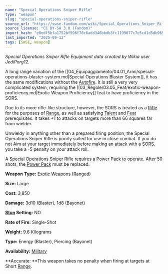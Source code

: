 ```yaml
---
name: "Special Operations Sniper Rifle"
type: "weapon"
slug: "special-operations-sniper-rifle"
source_url: "https://swse.fandom.com/wiki/Special_Operations_Sniper_Rifle"
source_license: "CC BY-SA 3.0 (Fandom)"
import_hash: "e8edf5bfa1752bf596f70c6add346bbdb3fc1199677c7e5cd1d5db965cc832d2"
last_imported: "2025-09-12"
tags: [SWSE, Weapon]
---
```

*Special Operations Sniper Rifle Equipment data created by Wikia user JediPorg12.*

A long range variation of the [[04_Equipaggiamento/04.01_Armi/special-operations-blaster-system.md|Special Operations Blaster System]], it has the same modifications without the [Autofire](https://swse.fandom.com/wiki/Autofire). It is still a very very complicated system, requiring the [[03_Regole/03.05_Feat/exotic-weapon-proficiency.md|Exotic Weapon Proficiency]] feat to have proficiency in the SORS.

Due to its more rifle-like structure, however, the SORS is treated as a [Rifle](https://swse.fandom.com/wiki/Rifles) for the purposes of [Range](https://swse.fandom.com/wiki/Range), as well as satisfying [Talent](https://swse.fandom.com/wiki/Talent) and [Feat](https://swse.fandom.com/wiki/Feat) prerequisites. It takes +1 to attacks on targets more than 66 squares far from wielder.

Unwieldy in anything other than a prepared firing position, the Special Operations Sniper Rifle is poorly suited for use in close combat. If you do not [Aim](https://swse.fandom.com/wiki/Aim) at your target immediately before making an attack with a SORS, you take a -5 penalty on your attack roll.

A Special Operations Sniper Rifle requires a [Power Pack](https://swse.fandom.com/wiki/Power_Pack) to operate. After 50 shots, the [Power Pack](https://swse.fandom.com/wiki/Power_Pack) must be replaced.

**Weapon** **Type:** [Exotic Weapons (Ranged)](https://swse.fandom.com/wiki/Exotic_Weapons_(Ranged))

**Size:** Large

**Cost:** 3,850

**Damage:** 3d10 (Blaster), 1d8 (Bayonet)

**[Stun](https://swse.fandom.com/wiki/Stun) Setting:** NO

**Rate of Fire:** Single-Shot

**Weight:** 9.6 Kilograms

**Type:** Energy (Blaster), Piercing (Bayonet)

**Availability:** [Military](https://swse.fandom.com/wiki/Military)

**Accurate: **This weapon takes no penalty when firing at targets at Short [Range](https://swse.fandom.com/wiki/Range).